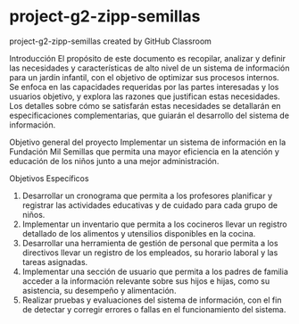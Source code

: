 # project-g2-zipp-semillas
project-g2-zipp-semillas created by GitHub Classroom

Introducción 
El propósito de este documento es recopilar, analizar y definir las necesidades y características de alto nivel de un
sistema de información para un jardín infantil, con el objetivo de optimizar sus procesos internos.
Se enfoca en las capacidades requeridas por las partes interesadas y los usuarios objetivo,
y explora las razones que justifican estas necesidades. Los detalles sobre cómo se satisfarán estas necesidades se
detallarán en especificaciones complementarias, que guiarán el desarrollo del sistema de información. 

Objetivo general del proyecto 
Implementar un sistema de información en la Fundación Mil Semillas que permita una mayor eficiencia en la atención y
educación de los niños junto a una mejor administración.

Objetivos Específicos 
1. Desarrollar un cronograma que permita a los profesores planificar y registrar las actividades educativas y de cuidado para cada grupo de niños. 
2. Implementar un inventario que permita a los cocineros llevar un registro detallado de los alimentos y utensilios disponibles en la cocina.
3. Desarrollar una herramienta de gestión de personal que permita a los directivos llevar un registro de los empleados, su horario laboral y las tareas asignadas.
4. Implementar una sección de usuario que permita a los padres de familia acceder a la información relevante sobre sus hijos e hijas, como su asistencia, su desempeño y alimentación.
5. Realizar pruebas y evaluaciones del sistema de información, con el fin de detectar y corregir errores o fallas en el funcionamiento del sistema.
